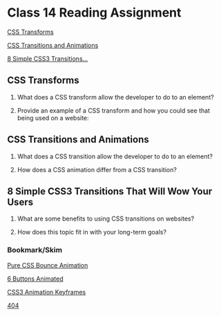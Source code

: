 # Class 14 Reading Assignment

[CSS Transforms](https://learn.shayhowe.com/advanced-html-css/css-transforms/)

[CSS Transitions and Animations](https://learn.shayhowe.com/advanced-html-css/transitions-animations/)

[8 Simple CSS3 Transitions...](https://www.webdesignerdepot.com/2014/05/8-simple-css3-transitions-that-will-wow-your-users)

## CSS Transforms

1. What does a CSS transform allow the developer to do to an element?

2. Provide an example of a CSS transform and how you could see that being used on a website:

## CSS Transitions and Animations

1. What does a CSS transition allow the developer to do to an element?

2. How does a CSS animation differ from a CSS transition?

## 8 Simple CSS3 Transitions That Will Wow Your Users

1. What are some benefits to using CSS transitions on websites?

2. How does this topic fit in with your long-term goals?

### Bookmark/Skim

[Pure CSS Bounce Animation](https://codepen.io/dp_lewis/pen/QWMxRR)

[6 Buttons Animated](https://codepen.io/retyui/pen/ByoaXV)

[CSS3 Animation Keyframes](https://codepen.io/akshaychauhan/pen/dyBqVo)

[404](https://codepen.io/kieranfivestars/pen/MYdQxX)
